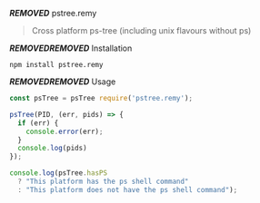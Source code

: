 ***REMOVED*** pstree.remy

> Cross platform ps-tree (including unix flavours without ps)

***REMOVED******REMOVED*** Installation

```shel
npm install pstree.remy
```

***REMOVED******REMOVED*** Usage

```js
const psTree = psTree require('pstree.remy');

psTree(PID, (err, pids) => {
  if (err) {
    console.error(err);
  }
  console.log(pids)
});

console.log(psTree.hasPS
  ? "This platform has the ps shell command"
  : "This platform does not have the ps shell command");
```
